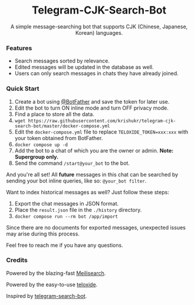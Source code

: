 <div align="center">
<h1>Telegram-CJK-Search-Bot</h1>

A simple message-searching bot that supports CJK (Chinese, Japanese, Korean) languages.
</div>

### Features

- Search messages sorted by relevance.
- Edited messages will be updated in the database as well.
- Users can only search messages in chats they have already joined.

### Quick Start

1. Create a bot using [@BotFather](https://t.me/botfather) and save the token for later use.
1. Edit the bot to turn ON inline mode and turn OFF privacy mode.
1. Find a place to store all the data.
1. `wget https://raw.githubusercontent.com/krishukr/telegram-cjk-search-bot/master/docker-compose.yml`
1. Edit the `docker-compose.yml` file to replace `TELOXIDE_TOKEN=xxx:xxx` with your token obtained from BotFather.
1. `docker compose up -d`
1. Add the bot to a chat of which you are the owner or admin. **Note: Supergroup only.**
1. Send the command `/start@your_bot` to the bot.

And you're all set! All **future** messages in this chat can be searched by sending your bot inline queries, like so: `@your_bot filter`.

Want to index historical messages as well? Just follow these steps:

1. Export the chat messages in JSON format.
1. Place the `result.json` file in the `./history` directory.
1. `docker compose run --rm bot /app/import`

Since there are no documents for exported messages, unexpected issues may arise during this process.

Feel free to reach me if you have any questions.

### Credits

Powered by the blazing-fast [Meilisearch](https://www.meilisearch.com/).

Powered by the easy-to-use [teloxide](https://github.com/teloxide/teloxide).

Inspired by [telegram-search-bot](https://github.com/Taosky/telegram-search-bot).
